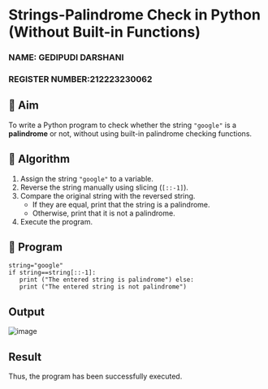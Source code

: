 # Strings-Palindrome Check in Python (Without Built-in Functions)
### NAME: GEDIPUDI DARSHANI
### REGISTER NUMBER:212223230062
## 🎯 Aim
To write a Python program to check whether the string `"google"` is a **palindrome** or not, without using built-in palindrome checking functions.

## 🧠 Algorithm
1. Assign the string `"google"` to a variable.
2. Reverse the string manually using slicing (`[::-1]`).
3. Compare the original string with the reversed string.
   - If they are equal, print that the string is a palindrome.
   - Otherwise, print that it is not a palindrome.
4. Execute the program.

## 🧾 Program

```
string="google" 
if string==string[::-1]: 
   print ("The entered string is palindrome") else: 
   print ("The entered string is not palindrome")
```


## Output
![image](https://github.com/user-attachments/assets/18a23f27-e57d-4625-a2d2-2d0bd0f4d58b)

## Result
Thus, the program has been successfully executed.
